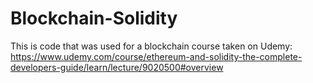 # Blockchain-Solidity
This is code that was used for a blockchain course taken on Udemy: https://www.udemy.com/course/ethereum-and-solidity-the-complete-developers-guide/learn/lecture/9020500#overview
